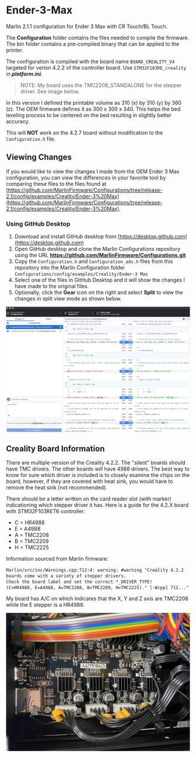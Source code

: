 # Ender-3-Max 
Marlin 2.1.1 configuration for Ender 3 Max with CR Touch/BL Touch.

The **Configuration** folder contains the files needed to compile the firmware. The bin folder contains a pre-compiled binary that can be applied to the printer.

The configuration is compiled with the board name `BOARD_CREALITY_V4` targeted for verion 4.2.2 of the controller board. Use `STM32F103RE_creality` in ***platform.ini***.

> NOTE: My board uses the TMC2208_STANDALONE for the stepper driver. See image below.

In this version I defined the printable volume as 310 (x) by 310 (y) by 360 (z). The OEM firmware defines it as 300 x 300 x 340. This helps the bed leveling process to be centered on the bed resulting in slightly better accuracy.

This will **NOT** work on the 4.2.7 board without modification to the `Configuration.h` file.

## Viewing Changes
If you would like to view the changes I made from the OEM Ender 3 Max configuration, you can view the differences in your favorite tool by comparing these files to the files found at [https://github.com/MarlinFirmware/Configurations/tree/release-2.1/config/examples/Creality/Ender-3%20Max](https://github.com/MarlinFirmware/Configurations/tree/release-2.1/config/examples/Creality/Ender-3%20Max).

### Using GitHub Desktop
1. Download and install GitHub desktop from [https://desktop.github.com](https://desktop.github.com)
2. Open GitHub desktop and clone the Marlin Configurations repository using the URL **https://github.com/MarlinFirmware/Configurations.git**
3. Copy the `Configuration.h` and `Configuration_adv.h` files from this repository into the Marlin Configuration folder `Configurations/config/examples/Creality/Ender-3 Max`
4. Select one of the files in GitHub Desktop and it will show the changes I have made to the original files.
5. Optionally, click the **Gear** icon on the right and select **Split** to view the changes in split view mode as shown below.

![](https://github.com/3DP-Tech/Ender-3-Max/raw/Marlin-2.1/Images/configuration-diff.png)

## Creality Board Information
There are multiple version of the Creality 4.2.2. The "silent" boards should have TMC drivers. The other boards will have 4988 drivers. The best way to know for sure which driver is included is to closely examine the chips on the board, however, if they are covered with heat sink, you would have to remove the heat sink (not recommended).

There should be a letter written on the card reader slot (with marker) indicationing which stepper driver it has. Here is a guide for the 4.2.X board with STM32F103RET6 controller:

* C = HR4988
* E = A4988
* A = TMC2208
* B = TMC2209
* H = TMC2225

Information sourced from Marlin firmware:

	Marlin/src/inc/Warnings.cpp:712:4: warning: #warning "Creality 4.2.2 boards come with a variety of stepper drivers. 
	Check the board label and set the correct *_DRIVER_TYPE! 
	(C=HR4988, E=A4988, A=TMC2208, B=TMC2209, H=TMC2225)." [-Wcpp] 712..."
	
My board has A/C on which indicates that the X, Y and Z axis are TMC2208 while the E stepper is a HR4988.

![](https://github.com/3DP-Tech/Ender-3-Max/raw/main/Images/422-board.jpg)